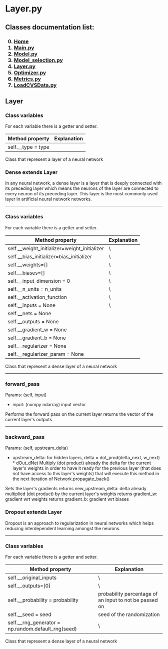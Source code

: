 # Layer.py

<p>
<h2>
Classes documentation list:
</h2>
<h3>

0. [Home](README.md)
1. [Main.py](./mainDoc.md) 
2. [Model.py](./ModelDoc.md)
3. [Model_selection.py](./model_selectionDoc.md)
4. [Layer.py](./layerDoc.md)
5. [Optimizer.py](./OptimizersDoc.md)
6. [Metrics.py](./metricsDoc.md)
7. [LoadCVSData.py](./loadCSVDataDoc.md)

</h3>

</p>

## Layer

<h3> Class variables</h3>
<p>
For each variable there is a getter and setter.

| Method property                       | Explanation                                              |  
| ------------------------------------- | ----------------------------   |
| self.__type = type                    |                                |

Class that represent a layer of a neural network
</p>

### Dense extends Layer

In any neural network, a dense layer is a layer that is deeply connected with its preceding layer which means the
neurons of the layer are connected to every neuron of its preceding layer. This layer is the most commonly used layer in
artificial neural network networks.

<hr>
<h3>Class variables</h3>
<p>
For each variable there is a getter and setter.

| Method property                                 | Explanation                                              |  
| -------------------------------------           | ----------------------------   |
| self.__weight_initializer=weight_initializer    | \\                             |
| self.__bias_initializer=bias_initializer        | \\                             |     
| self.__weights=[]                               | \\                             |
| self.__biases=[]                                | \\                             |
| self.__input_dimension = 0                      | \\                              |
| self.__n_units = n_units                        | \\                             |
| self.__activation_function                      | \\                             |
| self.__inputs = None                            | \\                             |
| self.__nets = None                              |                                |
| self.__outputs = None                           |                                |
| self.__gradient_w = None                        |                                |
| self.__gradient_b = None                        |                                |
| self.__regularizer = None                       |                              |
| self.__regularizer_param = None                 |                                |

Class that represent a dense layer of a neural network
</p>

<hr>
<h3>forward_pass</h3>
<p>
Params: (self, input)

- input: (numpy ndarray) input vector

Performs the forward pass on the current layer returns the vector of the current layer's outputs
</p>

<hr>
<h3>backward_pass</h3>
<p>
Params: (self, upstream_delta)

- upstream_delta: for hidden layers, delta = dot_prod(delta_next, w_next) * dOut_dNet Multiply (dot product) already the
  delta for the current layer's weights in order to have it ready for the previous layer (that does not have access to
  this layer's weights) that will execute this method in the next iteration of Network.propagate_back()

Sets the layer's gradients returns new_upstream_delta: delta already multiplied (dot product) by the current layer's
weights returns gradient_w: gradient wrt weights returns gradient_b: gradient wrt biases

</p>

### Dropout extends Layer

Dropout is an approach to regularization in neural networks which helps reducing interdependent learning amongst the
neurons.

<hr>
<h3>Class variables</h3>
<p>
For each variable there is a getter and setter.

| Method property                                    | Explanation                                           |  
| -------------------------------------              | ----------------------------                          |
| self.__original_inputs                             | \\                                                    |
| self.__outputs=[0]                                 | \\                                                    |     
| self.__probability = probability                   | probability percentage of an input to not be passed on|
| self.__seed = seed                                 | seed of the randomization                             |
| self.__rng_generator = np.random.default_rng(seed) | \\                                                    |                 

Class that represent a dense layer of a neural network
</p>